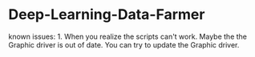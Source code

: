 # Deep-Learning-Data-Farmer

known issues:
    1. When you realize the scripts can't work. Maybe the the Graphic driver is out of date. You can try to update the Graphic driver.